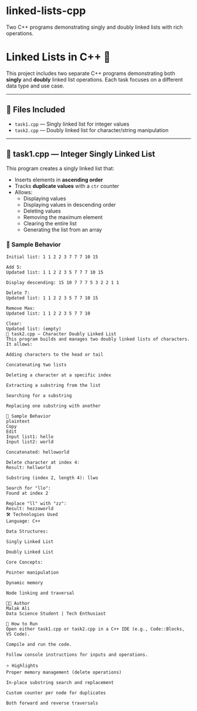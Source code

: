 # linked-lists-cpp
Two C++ programs demonstrating singly and doubly linked lists with rich operations.
# Linked Lists in C++ 🔗

This project includes two separate C++ programs demonstrating both **singly** and **doubly** linked list operations. Each task focuses on a different data type and use case.

---

## 📁 Files Included

- `task1.cpp` — Singly linked list for integer values
- `task2.cpp` — Doubly linked list for character/string manipulation

---

## 🔷 task1.cpp — Integer Singly Linked List

This program creates a singly linked list that:
- Inserts elements in **ascending order**
- Tracks **duplicate values** with a `ctr` counter
- Allows:
  - Displaying values
  - Displaying values in descending order
  - Deleting values
  - Removing the maximum element
  - Clearing the entire list
  - Generating the list from an array

### 🧪 Sample Behavior
```plaintext
Initial list: 1 1 2 2 3 7 7 7 10 15

Add 5:
Updated list: 1 1 2 2 3 5 7 7 7 10 15

Display descending: 15 10 7 7 7 5 3 2 2 1 1

Delete 7:
Updated list: 1 1 2 2 3 5 7 7 10 15

Remove Max:
Updated list: 1 1 2 2 3 5 7 7 10

Clear:
Updated list: (empty)
🔷 task2.cpp — Character Doubly Linked List
This program builds and manages two doubly linked lists of characters. It allows:

Adding characters to the head or tail

Concatenating two lists

Deleting a character at a specific index

Extracting a substring from the list

Searching for a substring

Replacing one substring with another

🧪 Sample Behavior
plaintext
Copy
Edit
Input list1: hello
Input list2: world

Concatenated: helloworld

Delete character at index 4:
Result: hellworld

Substring (index 2, length 4): llwo

Search for "llo":
Found at index 2

Replace "ll" with "zz":
Result: hezzoworld
🛠️ Technologies Used
Language: C++

Data Structures:

Singly Linked List

Doubly Linked List

Core Concepts:

Pointer manipulation

Dynamic memory

Node linking and traversal

👩‍💻 Author
Malak Ali
Data Science Student | Tech Enthusiast

📌 How to Run
Open either task1.cpp or task2.cpp in a C++ IDE (e.g., Code::Blocks, VS Code).

Compile and run the code.

Follow console instructions for inputs and operations.

⭐ Highlights
Proper memory management (delete operations)

In-place substring search and replacement

Custom counter per node for duplicates

Both forward and reverse traversals

